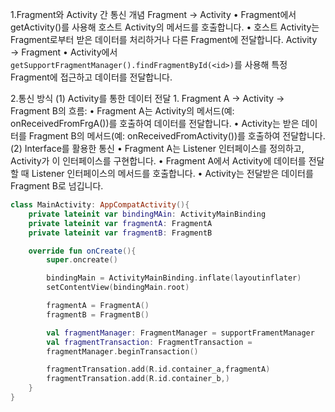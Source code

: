 1.Fragment와 Activity 간 통신 개념
Fragment → Activity
	•	Fragment에서 getActivity()를 사용해 호스트 Activity의 메서드를 호출합니다.
	•	호스트 Activity는 Fragment로부터 받은 데이터를 처리하거나 다른 Fragment에 전달합니다.
Activity → Fragment
	•	Activity에서 `getSupportFragmentManager().findFragmentById(<id>)`를 사용해 특정 Fragment에 접근하고 데이터를 전달합니다.

2.통신 방식
(1) Activity를 통한 데이터 전달
	1.	Fragment A → Activity → Fragment B의 흐름:
	•	Fragment A는 Activity의 메서드(예: onReceivedFromFrgA())를 호출하여 데이터를 전달합니다.
	•	Activity는 받은 데이터를 Fragment B의 메서드(예: onReceivedFromActivity())를 호출하여 전달합니다.
(2) Interface를 활용한 통신
	•	Fragment A는 Listener 인터페이스를 정의하고, Activity가 이 인터페이스를 구현합니다.
	•	Fragment A에서 Activity에 데이터를 전달할 때 Listener 인터페이스의 메서드를 호출합니다.
	•	Activity는 전달받은 데이터를 Fragment B로 넘깁니다.

```kotlin
class MainActivity: AppCompatActivity(){
	private lateinit var bindingMAin: ActivityMainBinding
	private lateinit var fragmentA: FragmentA
	private lateinit var fragmentB: FragmentB

	override fun onCreate(){
		super.oncreate()

		bindingMain = ActivityMainBinding.inflate(layoutinflater)
		setContentView(bindingMain.root)

		fragmentA = FragmentA()
		fragmentB = FragmentB()

		val fragmentManager: FragmentManager = supportFramentManager
		val fragmentTransaction: FragmentTransaction = 
		fragmentManager.beginTransaction()

		fragmentTransation.add(R.id.container_a,fragmentA)
		fragmentTransation.add(R.id.container_b,)
	}
}
```